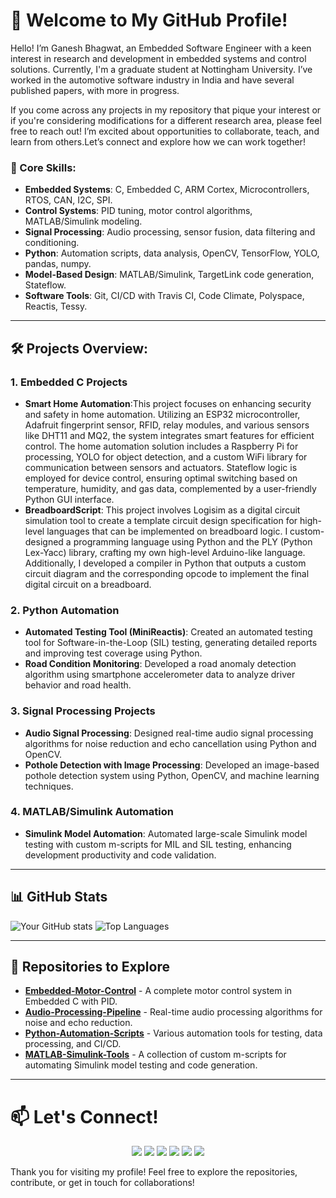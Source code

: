 # 👋 Welcome to My GitHub Profile!

Hello! I’m Ganesh Bhagwat, an Embedded Software Engineer with a keen interest in research and development in embedded systems and control solutions. Currently, I'm a graduate student at Nottingham University. I’ve worked in the automotive software industry in India and have several published papers, with more in progress.

If you come across any projects in my repository that pique your interest or if you're considering modifications for a different research area, please feel free to reach out! I’m excited about opportunities to collaborate, teach, and learn from others.Let’s connect and explore how we can work together!

### 🔧 Core Skills:
- **Embedded Systems**: C, Embedded C, ARM Cortex, Microcontrollers, RTOS, CAN, I2C, SPI.
- **Control Systems**: PID tuning, motor control algorithms, MATLAB/Simulink modeling.
- **Signal Processing**: Audio processing, sensor fusion, data filtering and conditioning.
- **Python**: Automation scripts, data analysis, OpenCV, TensorFlow, YOLO, pandas, numpy.
- **Model-Based Design**: MATLAB/Simulink, TargetLink code generation, Stateflow.
- **Software Tools**: Git, CI/CD with Travis CI, Code Climate, Polyspace, Reactis, Tessy.

---

## 🛠️ Projects Overview:

### 1. **Embedded C Projects**
   - **Smart Home Automation**:This project focuses on enhancing security and safety in home automation. Utilizing an ESP32 microcontroller, Adafruit fingerprint sensor, RFID, relay modules, and various sensors like DHT11 and MQ2, the system integrates smart features for efficient control. The home automation solution includes a Raspberry Pi for processing, YOLO for object detection, and a custom WiFi library for communication between sensors and actuators. Stateflow logic is employed for device control, ensuring optimal switching based on temperature, humidity, and gas data, complemented by a user-friendly Python GUI interface.
   - **BreadboardScript**: This project involves Logisim as a digital circuit simulation tool to create a template circuit design specification for high-level languages that can be implemented on breadboard logic. I custom-designed a programming language using Python and the PLY (Python Lex-Yacc) library, crafting my own high-level Arduino-like language. Additionally, I developed a compiler in Python that outputs a custom circuit diagram and the corresponding opcode to implement the final digital circuit on a breadboard.
### 2. **Python Automation**
   - **Automated Testing Tool (MiniReactis)**: Created an automated testing tool for Software-in-the-Loop (SIL) testing, generating detailed reports and improving test coverage using Python.
   - **Road Condition Monitoring**: Developed a road anomaly detection algorithm using smartphone accelerometer data to analyze driver behavior and road health.

### 3. **Signal Processing Projects**
   - **Audio Signal Processing**: Designed real-time audio signal processing algorithms for noise reduction and echo cancellation using Python and OpenCV.
   - **Pothole Detection with Image Processing**: Developed an image-based pothole detection system using Python, OpenCV, and machine learning techniques.

### 4. **MATLAB/Simulink Automation**
   - **Simulink Model Automation**: Automated large-scale Simulink model testing with custom m-scripts for MIL and SIL testing, enhancing development productivity and code validation.

---

## 📊 GitHub Stats

![Your GitHub stats](https://github-readme-stats.vercel.app/api?username=ganeshb15&show_icons=true&theme=radical)
![Top Languages](https://github-readme-stats.vercel.app/api/top-langs/?username=ganeshb15&layout=compact&theme=radical)


---

## 🚀 Repositories to Explore

- [**Embedded-Motor-Control**](https://github.com/yourusername/embedded-motor-control) - A complete motor control system in Embedded C with PID.
- [**Audio-Processing-Pipeline**](https://github.com/ganeshb15/Audio) - Real-time audio processing algorithms for noise and echo reduction.
- [**Python-Automation-Scripts**](https://github.com/ganeshb15/Tools) - Various automation tools for testing, data processing, and CI/CD.
- [**MATLAB-Simulink-Tools**](https://github.com/ganeshb15/MATLAB-Collection) - A collection of custom m-scripts for automating Simulink model testing and code generation.

---
# 📫 Let's Connect!
<p align="center">
  <a href="https://www.linkedin.com/in/ganesh-bhagwat"><img src="https://img.shields.io/badge/LinkedIn-0077B5?style=for-the-badge&logo=linkedin&logoColor=white" /></a>
  <a href="mailto:ganeshbhagwat255@gmail.com"><img src="https://img.shields.io/badge/Email-D14836?style=for-the-badge&logo=gmail&logoColor=white" /></a>
  <a href="https://scholar.google.com/citations?user=uogobOYAAAAJ&hl=en&oi=ao"><img src="https://img.shields.io/badge/Google_Scholar-4285F4?style=for-the-badge&logo=google-scholar&logoColor=white" /></a>
  <a href="https://orcid.org/0000-0003-1227-9419"><img src="https://img.shields.io/badge/ORCID-A6CE39?style=for-the-badge&logo=orcid&logoColor=white" /></a>
  <a href="https://pypi.org/user/yourusername"><img src="https://img.shields.io/badge/PyPI-3776AB?style=for-the-badge&logo=pypi&logoColor=white" /></a>
  <a href="https://yourportfolio.com"><img src="https://img.shields.io/badge/Portfolio-24292E?style=for-the-badge&logo=github-pages&logoColor=white" /></a>
</p>

Thank you for visiting my profile! Feel free to explore the repositories, contribute, or get in touch for collaborations!
